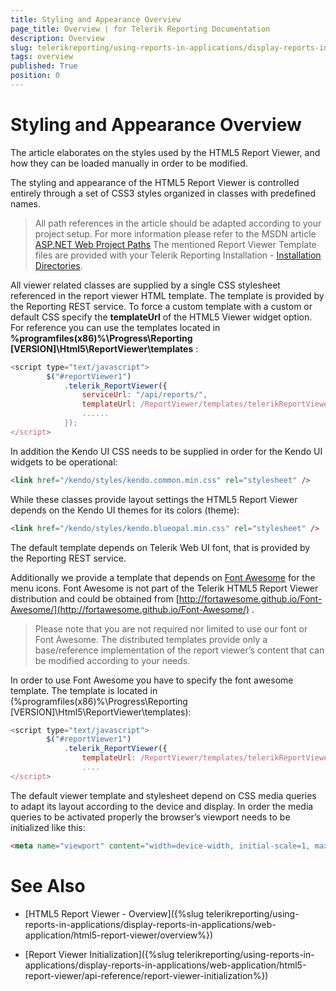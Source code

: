 ```yaml
---
title: Styling and Appearance Overview
page_title: Overview | for Telerik Reporting Documentation
description: Overview
slug: telerikreporting/using-reports-in-applications/display-reports-in-applications/web-application/html5-report-viewer/customizing/styling-and-appearance/overview
tags: overview
published: True
position: 0
---
```


# Styling and Appearance Overview



The article elaborates on the styles used by the HTML5 Report Viewer, and how they can be loaded manually in order to be modified.

The styling and appearance of the HTML5 Report Viewer is controlled entirely through a set of CSS3 styles organized in classes with predefined names.          

> All path references in the article should be adapted according             to your project setup. For more information please refer to the MSDN article              [ASP.NET Web Project Paths](http://msdn.microsoft.com/en-us/library/ms178116.aspx) The mentioned Report Viewer Template files are provided with your Telerik Reporting Installation -             [Installation Directories](6E821131-83F3-45A4-BB6E-1530223D1E38#directories-and-asemblies).           

All viewer related classes are supplied by a single CSS stylesheet referenced in the report viewer HTML template.           The template is provided by the Reporting REST service. To force a custom template with  a custom or default CSS specify           the __templateUrl__  of the HTML5 Viewer widget option. For reference you can use the templates           located in __%programfiles(x86)%\Progress\Reporting [VERSION]\Html5\ReportViewer\templates__ :         

    
````js
<script type="text/javascript">
        $("#reportViewer1")
            .telerik_ReportViewer({
                serviceUrl: "/api/reports/",
                templateUrl: /ReportViewer/templates/telerikReportViewerTemplate-x.x.x.x.html
                ......
            });
</script>
````

In addition the Kendo UI CSS needs to be supplied in order for the Kendo UI widgets to be operational:         

    
````html
<link href="/kendo/styles/kendo.common.min.css" rel="stylesheet" />
````

While these classes provide layout settings the HTML5 Report Viewer depends on the Kendo UI themes for its colors (theme):         

    
````html
<link href="/kendo/styles/kendo.blueopal.min.css" rel="stylesheet" />
````

The default template depends on Telerik Web UI font, that is provided by the Reporting REST service.         

Additionally we provide a template that depends on  [Font Awesome](http://fortawesome.github.io/Font-Awesome/)  for the menu icons.           Font Awesome is not part of the Telerik HTML5 Report Viewer distribution and could be obtained from            [http://fortawesome.github.io/Font-Awesome/](http://fortawesome.github.io/Font-Awesome/) .         

> Please note that you are not required nor limited to use our font or Font Awesome.             The distributed templates provide only a base/reference implementation of the report viewer’s content             that can be modified according to your needs.           

In order to use Font Awesome you have to specify the font awesome template. The template is located in           (%programfiles(x86)%\Progress\Reporting [VERSION]\Html5\ReportViewer\templates):         

    
````js
<script type="text/javascript">
        $("#reportViewer1")
            .telerik_ReportViewer({
                templateUrl: /ReportViewer/templates/telerikReportViewerTemplate-FA-x.x.x.x.html
                ....
</script>
````

The default viewer template and stylesheet depend on CSS media queries to adapt its layout according to the device and display.           In order the media queries to be activated properly the browser’s viewport needs to be initialized like this:         

    
````html
<meta name="viewport" content="width=device-width, initial-scale=1, maximum-scale=1" />
````

# See Also

 * [HTML5 Report Viewer - Overview]({%slug telerikreporting/using-reports-in-applications/display-reports-in-applications/web-application/html5-report-viewer/overview%})

 * [Report Viewer Initialization]({%slug telerikreporting/using-reports-in-applications/display-reports-in-applications/web-application/html5-report-viewer/api-reference/report-viewer-initialization%})

